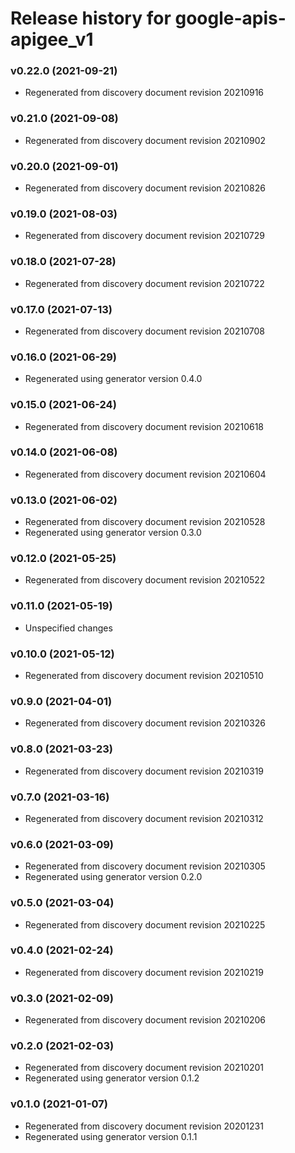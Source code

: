 # Release history for google-apis-apigee_v1

### v0.22.0 (2021-09-21)

* Regenerated from discovery document revision 20210916

### v0.21.0 (2021-09-08)

* Regenerated from discovery document revision 20210902

### v0.20.0 (2021-09-01)

* Regenerated from discovery document revision 20210826

### v0.19.0 (2021-08-03)

* Regenerated from discovery document revision 20210729

### v0.18.0 (2021-07-28)

* Regenerated from discovery document revision 20210722

### v0.17.0 (2021-07-13)

* Regenerated from discovery document revision 20210708

### v0.16.0 (2021-06-29)

* Regenerated using generator version 0.4.0

### v0.15.0 (2021-06-24)

* Regenerated from discovery document revision 20210618

### v0.14.0 (2021-06-08)

* Regenerated from discovery document revision 20210604

### v0.13.0 (2021-06-02)

* Regenerated from discovery document revision 20210528
* Regenerated using generator version 0.3.0

### v0.12.0 (2021-05-25)

* Regenerated from discovery document revision 20210522

### v0.11.0 (2021-05-19)

* Unspecified changes

### v0.10.0 (2021-05-12)

* Regenerated from discovery document revision 20210510

### v0.9.0 (2021-04-01)

* Regenerated from discovery document revision 20210326

### v0.8.0 (2021-03-23)

* Regenerated from discovery document revision 20210319

### v0.7.0 (2021-03-16)

* Regenerated from discovery document revision 20210312

### v0.6.0 (2021-03-09)

* Regenerated from discovery document revision 20210305
* Regenerated using generator version 0.2.0

### v0.5.0 (2021-03-04)

* Regenerated from discovery document revision 20210225

### v0.4.0 (2021-02-24)

* Regenerated from discovery document revision 20210219

### v0.3.0 (2021-02-09)

* Regenerated from discovery document revision 20210206

### v0.2.0 (2021-02-03)

* Regenerated from discovery document revision 20210201
* Regenerated using generator version 0.1.2

### v0.1.0 (2021-01-07)

* Regenerated from discovery document revision 20201231
* Regenerated using generator version 0.1.1

